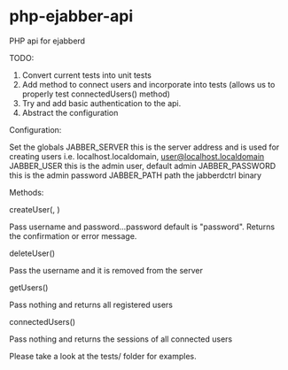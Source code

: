 php-ejabber-api
===============

PHP api for ejabberd


TODO:

1. Convert current tests into unit tests
2. Add method to connect users and incorporate into tests (allows us to properly test connectedUsers() method)
3. Try and add basic authentication to the api.
4. Abstract the configuration

Configuration:

Set the globals 
JABBER_SERVER this is the server address and is used for creating users i.e. localhost.localdomain, <user@localhost.localdomain>
JABBER_USER this is the admin user, default admin
JABBER_PASSWORD this is the admin password
JABBER_PATH path the jabberdctrl binary

Methods:

createUser(<username>, <password>)

Pass username and password...password default is "password". Returns the confirmation or error message.

deleteUser(<username>)

Pass the username and it is removed from the server

getUsers()

Pass nothing and returns all registered users

connectedUsers()

Pass nothing and returns the sessions of all connected users

Please take a look at the tests/ folder for examples.
